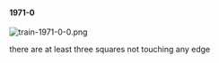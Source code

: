 #### 1971-0
![train-1971-0-0.png](https://github.com/lil-lab/nlvr/raw/master/nlvr/train/images/39/train-1971-0-0.png "train-1971-0-0.png")

there are at least three squares not touching any edge